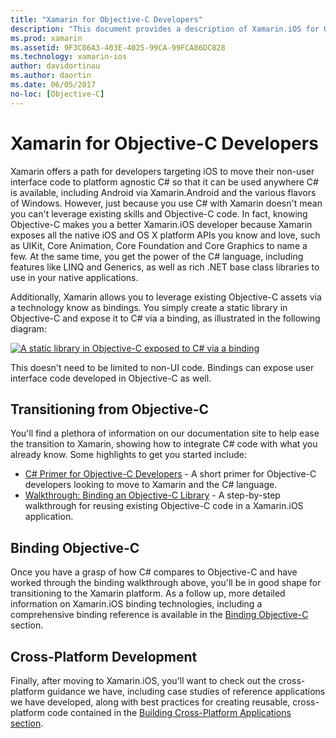 ```yaml
---
title: "Xamarin for Objective-C Developers"
description: "This document provides a description of Xamarin.iOS for Objective-C developers. It links to guides that describe how to transition to C# from Objective-C, how to bind an Objective-C library for use in C#, and how to build a cross-platform mobile application."
ms.prod: xamarin
ms.assetid: 9F3C86A3-403E-4025-99CA-99FCA86DC828
ms.technology: xamarin-ios
author: davidortinau
ms.author: daortin
ms.date: 06/05/2017
no-loc: [Objective-C]
---
```


# Xamarin for Objective-C Developers

Xamarin offers a path for developers targeting iOS to move their non-user interface code to platform agnostic C# so that it can be used anywhere C# is available, including Android via Xamarin.Android and the various flavors of Windows. However, just because you use C# with Xamarin doesn't mean you can't leverage existing skills and Objective-C code. In fact, knowing Objective-C makes you a better Xamarin.iOS developer because Xamarin exposes all the native iOS and OS X platform APIs you know and love, such as UIKit, Core Animation, Core Foundation and Core Graphics to name a few. At the same time, you get the power of the C# language, including features like LINQ and Generics, as well as rich .NET base class libraries to use in your native applications.

Additionally, Xamarin allows you to leverage existing Objective-C assets via a technology know as bindings. You simply create a static library in Objective-C and expose it to C# via a binding, as illustrated in the following diagram:

 [![A static library in Objective-C exposed to C# via a binding](images/01-bindings.png)](images/01-bindings.png#lightbox)

This doesn't need to be limited to non-UI code. Bindings can expose user interface code developed in Objective-C as well.

## Transitioning from Objective-C

You'll find a plethora of information on our documentation site to help ease the transition to Xamarin, showing how to integrate C# code with what you already know. Some highlights to get you started include:

- [C# Primer for Objective-C Developers](primer.md) - A short primer for Objective-C developers looking to move to Xamarin and the C# language. 
- [Walkthrough: Binding an Objective-C Library](~/ios/platform/binding-objective-c/walkthrough.md) - A step-by-step walkthrough for reusing existing Objective-C code in a Xamarin.iOS application. 

## Binding Objective-C

Once you have a grasp of how C# compares to Objective-C and have worked through the binding walkthrough above, you'll be in good shape for transitioning to the Xamarin platform. As a follow up, more detailed information on Xamarin.iOS binding technologies, including a comprehensive binding reference is available in the [Binding Objective-C](~/ios/platform/binding-objective-c/index.md) section.

## Cross-Platform Development

Finally, after moving to Xamarin.iOS, you'll want to check out the cross-platform guidance we have, including case studies of reference applications we have developed, along with best practices for creating reusable, cross-platform code contained in the [Building Cross-Platform Applications section](~/cross-platform/app-fundamentals/building-cross-platform-applications/index.md).
